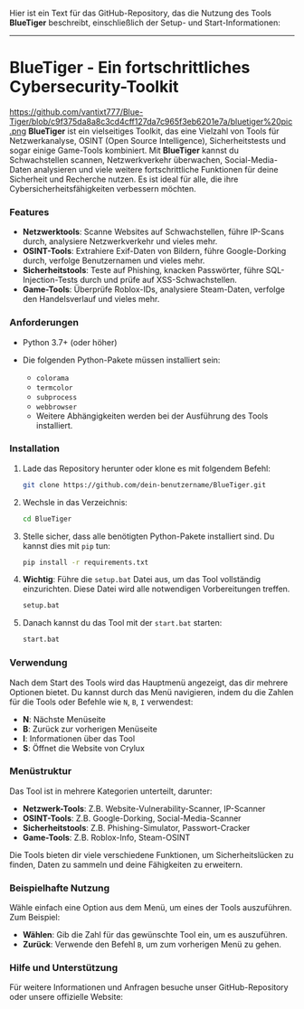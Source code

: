 Hier ist ein Text für das GitHub-Repository, das die Nutzung des Tools **BlueTiger** beschreibt, einschließlich der Setup- und Start-Informationen:

---

# **BlueTiger** - Ein fortschrittliches Cybersecurity-Toolkit
https://github.com/vantixt777/Blue-Tiger/blob/c9f375da8a8c3cd4cff127da7c965f3eb6201e7a/bluetiger%20pic.png
**BlueTiger** ist ein vielseitiges Toolkit, das eine Vielzahl von Tools für Netzwerkanalyse, OSINT (Open Source Intelligence), Sicherheitstests und sogar einige Game-Tools kombiniert. Mit **BlueTiger** kannst du Schwachstellen scannen, Netzwerkverkehr überwachen, Social-Media-Daten analysieren und viele weitere fortschrittliche Funktionen für deine Sicherheit und Recherche nutzen. Es ist ideal für alle, die ihre Cybersicherheitsfähigkeiten verbessern möchten.

### **Features**

* **Netzwerktools**: Scanne Websites auf Schwachstellen, führe IP-Scans durch, analysiere Netzwerkverkehr und vieles mehr.
* **OSINT-Tools**: Extrahiere Exif-Daten von Bildern, führe Google-Dorking durch, verfolge Benutzernamen und vieles mehr.
* **Sicherheitstools**: Teste auf Phishing, knacken Passwörter, führe SQL-Injection-Tests durch und prüfe auf XSS-Schwachstellen.
* **Game-Tools**: Überprüfe Roblox-IDs, analysiere Steam-Daten, verfolge den Handelsverlauf und vieles mehr.

### **Anforderungen**

* Python 3.7+ (oder höher)
* Die folgenden Python-Pakete müssen installiert sein:

  * `colorama`
  * `termcolor`
  * `subprocess`
  * `webbrowser`
  * Weitere Abhängigkeiten werden bei der Ausführung des Tools installiert.

### **Installation**

1. Lade das Repository herunter oder klone es mit folgendem Befehl:

   ```bash
   git clone https://github.com/dein-benutzername/BlueTiger.git
   ```

2. Wechsle in das Verzeichnis:

   ```bash
   cd BlueTiger
   ```

3. Stelle sicher, dass alle benötigten Python-Pakete installiert sind. Du kannst dies mit `pip` tun:

   ```bash
   pip install -r requirements.txt
   ```

4. **Wichtig**: Führe die `setup.bat` Datei aus, um das Tool vollständig einzurichten. Diese Datei wird alle notwendigen Vorbereitungen treffen.

   ```bash
   setup.bat
   ```

5. Danach kannst du das Tool mit der `start.bat` starten:

   ```bash
   start.bat
   ```

### **Verwendung**

Nach dem Start des Tools wird das Hauptmenü angezeigt, das dir mehrere Optionen bietet. Du kannst durch das Menü navigieren, indem du die Zahlen für die Tools oder Befehle wie `N`, `B`, `I` verwendest:

* **N**: Nächste Menüseite
* **B**: Zurück zur vorherigen Menüseite
* **I**: Informationen über das Tool
* **S**: Öffnet die Website von Crylux

### **Menüstruktur**

Das Tool ist in mehrere Kategorien unterteilt, darunter:

* **Netzwerk-Tools**: Z.B. Website-Vulnerability-Scanner, IP-Scanner
* **OSINT-Tools**: Z.B. Google-Dorking, Social-Media-Scanner
* **Sicherheitstools**: Z.B. Phishing-Simulator, Passwort-Cracker
* **Game-Tools**: Z.B. Roblox-Info, Steam-OSINT

Die Tools bieten dir viele verschiedene Funktionen, um Sicherheitslücken zu finden, Daten zu sammeln und deine Fähigkeiten zu erweitern.

### **Beispielhafte Nutzung**

Wähle einfach eine Option aus dem Menü, um eines der Tools auszuführen. Zum Beispiel:

* **Wählen**: Gib die Zahl für das gewünschte Tool ein, um es auszuführen.
* **Zurück**: Verwende den Befehl `B`, um zum vorherigen Menü zu gehen.

### **Hilfe und Unterstützung**

Für weitere Informationen und Anfragen besuche unser GitHub-Repository oder unsere offizielle Website:


